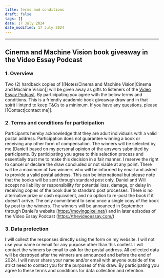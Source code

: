 ```yaml
---
title: terms and conditions
draft: false
tags: []
date: 17 July 2024
date_modified: 17 July 2024
---
```

---

## Cinema and Machine Vision book giveaway in the Video Essay Podcast

### 1. Overview
Two (2) hardback copies of [[Notes/Cinema and Machine Vision|Cinema and Machine Vision]] will be given away as gifts to listeners of the [Video Essay Podcast](https://thevideoessay.com/). By participating you agree with the below terms and conditions. This is a friendly academic book giveaway draw and in that spirit I intend to keep T&Cs to a minimum. If you have any questions, please [[Contact|contact me]].

### 2. Terms and conditions for participation
Participants hereby acknowledge that they are adult individuals with a valid postal address.
Participation does not guarantee winning a book or receiving any other form of compensation.
The winners will be selected by me (Daniel) based on my personal opinion of the answers submitted by participants. By participating you agree to this selection process and essentially trust me to make this decision in a fair manner. I reserve the right to cancel or declare the draw concluded or not viable at any point.
There will be a maximum of two winners who will be informed by email and asked to provide a valid postal address. This can be international but please note that the books will be sent through standard post only. Daniel and Will accept no liability or responsibility for potential loss, damage, or delay in receiving copies of the book due to standard post processes.
There is no alternative prize or cash equivalent, and no option to re-post the book if it doesn't arrive. The only commitment to send once a single copy of the book by post to the winners.
The winners will be announced in September through Daniel's website (https://movingpixel.net/) and in later episodes of the Video Essay Podcast (https://thevideoessay.com/)  
 
### 3. Data protection
I will collect the responses directly using the form on my website. I will not use your name or email for any purpose other than this contest. I will contact the winners by email to ask for the postal address. All collected data will be destroyed after the winners are announced and before the end of 2024. I will never share your name and/or email with anyone outside of the strict need to contact you for the purposes of this draw. By participating you agree to these terms and conditions for data collection and retention.
